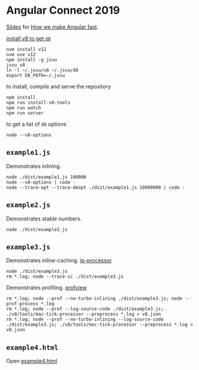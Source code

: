 # Angular Connect 2019

[Slides](https://docs.google.com/presentation/d/1o5W1sOaQ0HaPqleGCWy8cukgM5NhhRZWpx2E6KKrc10) for [How we make Angular fast](https://www.angularconnect.com/talks#misko-hevery).

[install v8 to get `d8`](https://github.com/GoogleChromeLabs/jsvu#readme)
```
nvm install v12
nvm use v12
npm install -g jsvu
jsvu v8
ln -l ~/.jsvu/v8 ~/.jsvu/d8
export D8_PATH=~/.jsvu
```

to install, compile and serve the repository
```
npm install
npm run install-v8-tools
npm run watch
npm run server
```

to get a list of `d8` options
```
node --v8-options
```

## `example1.js`

Demonstrates inlining.
```
node ./dist/example1.js 100000
node --v8-options | code -
node --trace-opt --trace-deopt ./dist/example1.js 10000000 | code -
```


## `example2.js`

Demonstrates stable numbers.
```
node ./dist/example2.js
```


## `example3.js`

Demonstrates inline-caching. [ip-processor](http://localhost:8080/v8/tools/ic-explorer.html)

```
node ./dist/example3.js
rm *.log; node --trace-ic ./dist/example3.js
```

Demonstrates profiling. [profview](http://localhost:8080/v8/tools/profview/index.html)

```
rm *.log; node --prof --no-turbo-inlining ./dist/example3.js; node --prof-process *.log 
rm *.log; node --prof --log-source-code ./dist/example3.js; ./v8/tools/mac-tick-processor --preprocess *.log > v8.json
rm *.log; node --prof --no-turbo-inlining --log-source-code ./dist/example3.js; ./v8/tools/mac-tick-processor --preprocess *.log > v8.json
```

## `example4.html`

Open [example4.html](http://localhost:8080/example4.html)